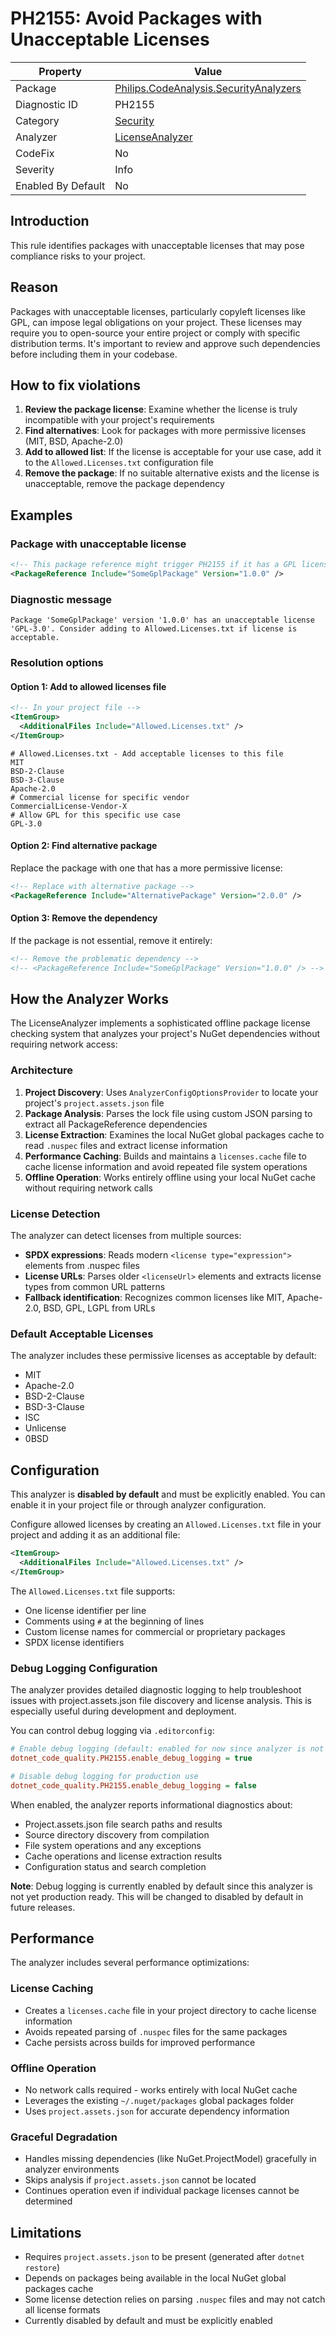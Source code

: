 # PH2155: Avoid Packages with Unacceptable Licenses

| Property | Value  |
|--|--|
| Package | [Philips.CodeAnalysis.SecurityAnalyzers](https://www.nuget.org/packages/Philips.CodeAnalysis.SecurityAnalyzers) |
| Diagnostic ID | PH2155 |
| Category  | [Security](../Security.md) |
| Analyzer | [LicenseAnalyzer](https://github.com/philips-software/roslyn-analyzers/blob/main/Philips.CodeAnalysis.SecurityAnalyzers/LicenseAnalyzer.cs)
| CodeFix  | No |
| Severity | Info |
| Enabled By Default | No |

## Introduction

This rule identifies packages with unacceptable licenses that may pose compliance risks to your project.

## Reason

Packages with unacceptable licenses, particularly copyleft licenses like GPL, can impose legal obligations on your project. These licenses may require you to open-source your entire project or comply with specific distribution terms. It's important to review and approve such dependencies before including them in your codebase.

## How to fix violations

1. **Review the package license**: Examine whether the license is truly incompatible with your project's requirements
2. **Find alternatives**: Look for packages with more permissive licenses (MIT, BSD, Apache-2.0)
3. **Add to allowed list**: If the license is acceptable for your use case, add it to the `Allowed.Licenses.txt` configuration file
4. **Remove the package**: If no suitable alternative exists and the license is unacceptable, remove the package dependency

## Examples

### Package with unacceptable license

```xml
<!-- This package reference might trigger PH2155 if it has a GPL license -->
<PackageReference Include="SomeGplPackage" Version="1.0.0" />
```

### Diagnostic message

```
Package 'SomeGplPackage' version '1.0.0' has an unacceptable license 'GPL-3.0'. Consider adding to Allowed.Licenses.txt if license is acceptable.
```

### Resolution options

#### Option 1: Add to allowed licenses file

```xml
<!-- In your project file -->
<ItemGroup>
  <AdditionalFiles Include="Allowed.Licenses.txt" />
</ItemGroup>
```

```text
# Allowed.Licenses.txt - Add acceptable licenses to this file
MIT
BSD-2-Clause
BSD-3-Clause
Apache-2.0
# Commercial license for specific vendor
CommercialLicense-Vendor-X
# Allow GPL for this specific use case
GPL-3.0
```

#### Option 2: Find alternative package

Replace the package with one that has a more permissive license:

```xml
<!-- Replace with alternative package -->
<PackageReference Include="AlternativePackage" Version="2.0.0" />
```

#### Option 3: Remove the dependency

If the package is not essential, remove it entirely:

```xml
<!-- Remove the problematic dependency -->
<!-- <PackageReference Include="SomeGplPackage" Version="1.0.0" /> -->
```

## How the Analyzer Works

The LicenseAnalyzer implements a sophisticated offline package license checking system that analyzes your project's NuGet dependencies without requiring network access:

### Architecture

1. **Project Discovery**: Uses `AnalyzerConfigOptionsProvider` to locate your project's `project.assets.json` file
2. **Package Analysis**: Parses the lock file using custom JSON parsing to extract all PackageReference dependencies  
3. **License Extraction**: Examines the local NuGet global packages cache to read `.nuspec` files and extract license information
4. **Performance Caching**: Builds and maintains a `licenses.cache` file to cache license information and avoid repeated file system operations
5. **Offline Operation**: Works entirely offline using your local NuGet cache without requiring network calls

### License Detection

The analyzer can detect licenses from multiple sources:
- **SPDX expressions**: Reads modern `<license type="expression">` elements from .nuspec files
- **License URLs**: Parses older `<licenseUrl>` elements and extracts license types from common URL patterns
- **Fallback identification**: Recognizes common licenses like MIT, Apache-2.0, BSD, GPL, LGPL from URLs

### Default Acceptable Licenses

The analyzer includes these permissive licenses as acceptable by default:
- MIT
- Apache-2.0  
- BSD-2-Clause
- BSD-3-Clause
- ISC
- Unlicense
- 0BSD

## Configuration

This analyzer is **disabled by default** and must be explicitly enabled. You can enable it in your project file or through analyzer configuration.

Configure allowed licenses by creating an `Allowed.Licenses.txt` file in your project and adding it as an additional file:

```xml
<ItemGroup>
  <AdditionalFiles Include="Allowed.Licenses.txt" />
</ItemGroup>
```

The `Allowed.Licenses.txt` file supports:
- One license identifier per line
- Comments using `#` at the beginning of lines
- Custom license names for commercial or proprietary packages
- SPDX license identifiers

### Debug Logging Configuration

The analyzer provides detailed diagnostic logging to help troubleshoot issues with project.assets.json file discovery and license analysis. This is especially useful during development and deployment.

You can control debug logging via `.editorconfig`:

```ini
# Enable debug logging (default: enabled for now since analyzer is not production ready)
dotnet_code_quality.PH2155.enable_debug_logging = true

# Disable debug logging for production use
dotnet_code_quality.PH2155.enable_debug_logging = false
```

When enabled, the analyzer reports informational diagnostics about:
- Project.assets.json file search paths and results
- Source directory discovery from compilation
- File system operations and any exceptions
- Cache operations and license extraction results
- Configuration status and search completion

**Note**: Debug logging is currently enabled by default since this analyzer is not yet production ready. This will be changed to disabled by default in future releases.

## Performance

The analyzer includes several performance optimizations:

### License Caching
- Creates a `licenses.cache` file in your project directory to cache license information
- Avoids repeated parsing of `.nuspec` files for the same packages
- Cache persists across builds for improved performance

### Offline Operation
- No network calls required - works entirely with local NuGet cache
- Leverages the existing `~/.nuget/packages` global packages folder
- Uses `project.assets.json` for accurate dependency information

### Graceful Degradation
- Handles missing dependencies (like NuGet.ProjectModel) gracefully in analyzer environments
- Skips analysis if `project.assets.json` cannot be located
- Continues operation even if individual package licenses cannot be determined

## Limitations

- Requires `project.assets.json` to be present (generated after `dotnet restore`)
- Depends on packages being available in the local NuGet global packages cache
- Some license detection relies on parsing `.nuspec` files and may not catch all license formats
- Currently disabled by default and must be explicitly enabled

